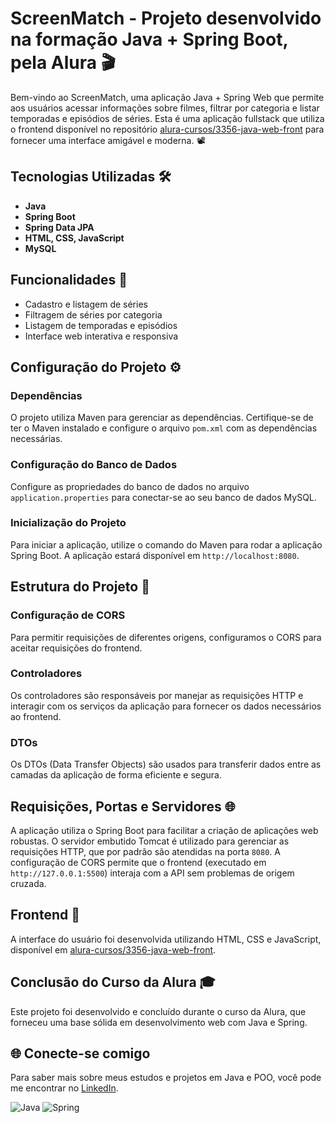 # ScreenMatch - Projeto desenvolvido na formação Java + Spring Boot, pela Alura 🎬

Bem-vindo ao ScreenMatch, uma aplicação Java + Spring Web que permite aos usuários acessar informações sobre filmes, filtrar por categoria e listar temporadas e episódios de séries. Esta é uma aplicação fullstack que utiliza o frontend disponível no repositório [alura-cursos/3356-java-web-front](https://github.com/alura-cursos/3356-java-web-front) para fornecer uma interface amigável e moderna. 📽️

## Tecnologias Utilizadas 🛠️

- **Java**
- **Spring Boot**
- **Spring Data JPA**
- **HTML, CSS, JavaScript**
- **MySQL**

## Funcionalidades 🚀

- Cadastro e listagem de séries
- Filtragem de séries por categoria
- Listagem de temporadas e episódios
- Interface web interativa e responsiva

## Configuração do Projeto ⚙️

### Dependências

O projeto utiliza Maven para gerenciar as dependências. Certifique-se de ter o Maven instalado e configure o arquivo `pom.xml` com as dependências necessárias.

### Configuração do Banco de Dados

Configure as propriedades do banco de dados no arquivo `application.properties` para conectar-se ao seu banco de dados MySQL.

### Inicialização do Projeto

Para iniciar a aplicação, utilize o comando do Maven para rodar a aplicação Spring Boot. A aplicação estará disponível em `http://localhost:8080`.

## Estrutura do Projeto 📂

### Configuração de CORS

Para permitir requisições de diferentes origens, configuramos o CORS para aceitar requisições do frontend.

### Controladores

Os controladores são responsáveis por manejar as requisições HTTP e interagir com os serviços da aplicação para fornecer os dados necessários ao frontend.

### DTOs

Os DTOs (Data Transfer Objects) são usados para transferir dados entre as camadas da aplicação de forma eficiente e segura.

## Requisições, Portas e Servidores 🌐

A aplicação utiliza o Spring Boot para facilitar a criação de aplicações web robustas. O servidor embutido Tomcat é utilizado para gerenciar as requisições HTTP, que por padrão são atendidas na porta `8080`. A configuração de CORS permite que o frontend (executado em `http://127.0.0.1:5500`) interaja com a API sem problemas de origem cruzada.

## Frontend 🌟

A interface do usuário foi desenvolvida utilizando HTML, CSS e JavaScript, disponível em [alura-cursos/3356-java-web-front](https://github.com/alura-cursos/3356-java-web-front).

## Conclusão do Curso da Alura 🎓

Este projeto foi desenvolvido e concluído durante o curso da Alura, que forneceu uma base sólida em desenvolvimento web com Java e Spring. 

## 🌐 Conecte-se comigo

Para saber mais sobre meus estudos e projetos em Java e POO, você pode me encontrar no [LinkedIn](https://www.linkedin.com/in/joao-pedro-gon%C3%A7alves-viana-de-souza-a33a84242/).

![Java](https://img.icons8.com/color/48/000000/java-coffee-cup-logo--v1.png) ![Spring](https://img.icons8.com/color/48/000000/spring-logo.png)
